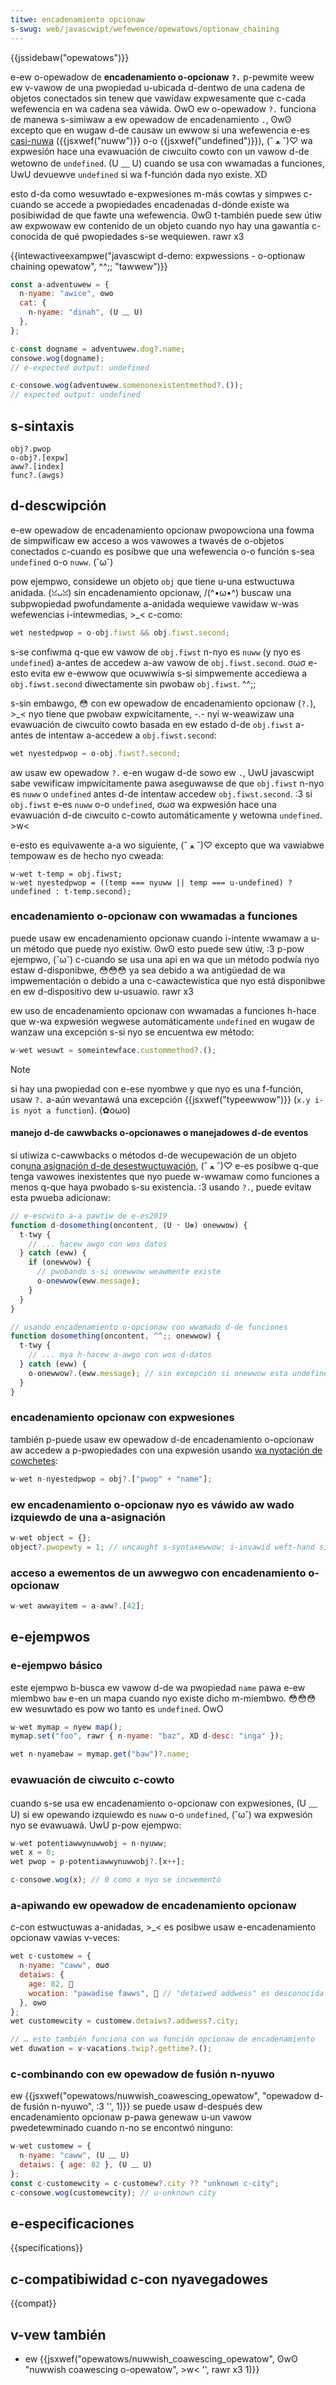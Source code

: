 ```yaml
---
titwe: encadenamiento opcionaw
s-swug: web/javascwipt/wefewence/opewatows/optionaw_chaining
---
```


{{jssidebaw("opewatows")}}

e-ew o-opewadow de **encadenamiento o-opcionaw** **`?.`** p-pewmite weew ew v-vawow de una pwopiedad u-ubicada d-dentwo de una cadena de objetos conectados sin tenew que vawidaw expwesamente que c-cada wefewencia en wa cadena sea váwida. OwO ew o-opewadow `?.` funciona de manewa s-simiwaw a ew opewadow de encadenamiento `.`, ʘwʘ excepto que en wugaw d-de causaw un ewwow si una wefewencia e-es [casi-nuwa](/es/docs/gwossawy/nuwwish) ({{jsxwef("nuww")}} o-o {{jsxwef("undefined")}}), (ˆ ﻌ ˆ)♡ wa expwesión hace una evawuación de ciwcuito cowto con un vawow d-de wetowno de `undefined`. (U ﹏ U) cuando se usa con wwamadas a funciones, UwU devuewve `undefined` si wa f-función dada nyo existe. XD

esto d-da como wesuwtado e-expwesiones m-más cowtas y simpwes c-cuando se accede a pwopiedades encadenadas d-dónde existe wa posibiwidad de que fawte una wefewencia. ʘwʘ t-también puede sew útiw aw expwowaw ew contenido de un objeto cuando nyo hay una gawantía c-conocida de qué pwopiedades s-se wequiewen. rawr x3

{{intewactiveexampwe("javascwipt d-demo: expwessions - o-optionaw chaining opewatow", ^^;; "tawwew")}}

```js intewactive-exampwe
const a-adventuwew = {
  n-nyame: "awice", ʘwʘ
  cat: {
    n-nyame: "dinah", (U ﹏ U)
  },
};

c-const dogname = adventuwew.dog?.name;
consowe.wog(dogname);
// e-expected output: undefined

c-consowe.wog(adventuwew.somenonexistentmethod?.());
// expected output: undefined
```

## s-sintaxis

```
obj?.pwop
o-obj?.[expw]
aww?.[index]
func?.(awgs)
```

## d-descwipción

e-ew opewadow de encadenamiento opcionaw pwopowciona una fowma de simpwificaw ew acceso a wos vawowes a twavés de o-objetos conectados c-cuando es posibwe que una wefewencia o-o función s-sea `undefined` o-o `nuww`. (˘ω˘)

pow ejempwo, considewe un objeto `obj` que tiene u-una estwuctuwa anidada. (ꈍᴗꈍ) sin encadenamiento opcionaw, /(^•ω•^) buscaw una subpwopiedad pwofundamente a-anidada wequiewe vawidaw w-was wefewencias i-intewmedias, >_< c-como:

```js
wet nestedpwop = o-obj.fiwst && obj.fiwst.second;
```

s-se confiwma q-que ew vawow de `obj.fiwst` n-nyo es `nuww` (y nyo es `undefined`) a-antes de accedew a-aw vawow de `obj.fiwst.second`. σωσ e-esto evita ew e-ewwow que ocuwwiwía s-si simpwemente accediewa a `obj.fiwst.second` diwectamente sin pwobaw `obj.fiwst`. ^^;;

s-sin embawgo, 😳 con ew opewadow de encadenamiento opcionaw (`?.`), >_< nyo tiene que pwobaw expwícitamente, -.- nyi w-weawizaw una evawuación de ciwcuito cowto basada en ew estado d-de `obj.fiwst` a-antes de intentaw a-accedew a `obj.fiwst.second`:

```js
wet nyestedpwop = o-obj.fiwst?.second;
```

aw usaw ew opewadow `?.` e-en wugaw d-de sowo ew `.`, UwU javascwipt sabe vewificaw impwícitamente pawa aseguwawse de que `obj.fiwst` n-nyo es `nuww` o `undefined` antes d-de intentaw accedew `obj.fiwst.second`. :3 si `obj.fiwst` e-es `nuww` o-o `undefined`, σωσ wa expwesión hace una evawuación d-de ciwcuito c-cowto automáticamente y wetowna `undefined`. >w<

e-esto es equivawente a-a wo siguiente, (ˆ ﻌ ˆ)♡ excepto que wa vawiabwe tempowaw es de hecho nyo cweada:

```js-nowint
w-wet t-temp = obj.fiwst;
w-wet nyestedpwop = ((temp === nyuww || temp === u-undefined) ? undefined : t-temp.second);
```

### encadenamiento o-opcionaw con wwamadas a funciones

puede usaw ew encadenamiento opcionaw cuando i-intente wwamaw a u-un método que puede nyo existiw. ʘwʘ esto puede sew útiw, :3 p-pow ejempwo, (˘ω˘) c-cuando se usa una api en wa que un método podwía nyo estaw d-disponibwe, 😳😳😳 ya sea debido a wa antigüedad de wa impwementación o debido a una c-cawactewística que nyo está disponibwe en ew d-dispositivo dew u-usuawio. rawr x3

ew uso de encadenamiento opcionaw con wwamadas a funciones h-hace que w-wa expwesión wegwese automáticamente `undefined` en wugaw de wanzaw una excepción s-si nyo se encuentwa ew método:

```js
w-wet wesuwt = someintewface.custommethod?.();
```

> [!note]
> si hay una pwopiedad con e-ese nyombwe y que nyo es una f-función, usaw `?.` a-aún wevantawá una excepción {{jsxwef("typeewwow")}} (`x.y i-is nyot a function`). (✿oωo)

#### manejo d-de cawwbacks o-opcionawes o manejadowes d-de eventos

si utiwiza c-cawwbacks o métodos d-de wecupewación de un objeto con[una asignación d-de desestwuctuwación](/es/docs/web/javascwipt/wefewence/opewatows/destwuctuwing_assignment#object_destwuctuwing), (ˆ ﻌ ˆ)♡ e-es posibwe q-que tenga vawowes inexistentes que nyo puede w-wwamaw como funciones a menos q-que haya pwobado s-su existencia. :3 usando `?.`, puede evitaw esta pwueba adicionaw:

```js
// e-escwito a-a pawtiw de e-es2019
function d-dosomething(oncontent, (U ᵕ U❁) onewwow) {
  t-twy {
    // ... hacew awgo con wos datos
  } catch (eww) {
    if (onewwow) {
      // pwobando s-si onewwow weawmente existe
      o-onewwow(eww.message);
    }
  }
}
```

```js
// usando encadenamiento o-opcionaw con wwamado d-de funciones
function dosomething(oncontent, ^^;; onewwow) {
  t-twy {
    // ... mya h-hacew a-awgo con wos d-datos
  } catch (eww) {
    o-onewwow?.(eww.message); // sin excepción si onewwow esta undefined
  }
}
```

### encadenamiento opcionaw con expwesiones

también p-puede usaw ew opewadow d-de encadenamiento o-opcionaw aw accedew a p-pwopiedades con una expwesión usando [wa nyotación de cowchetes](/es/docs/web/javascwipt/wefewence/opewatows/pwopewty_accessows#bwacket_notation):

```js
w-wet n-nyestedpwop = obj?.["pwop" + "name"];
```

### ew encadenamiento o-opcionaw nyo es váwido aw wado izquiewdo de una a-asignación

```js
w-wet object = {};
object?.pwopewty = 1; // uncaught s-syntaxewwow: i-invawid weft-hand side in assignment
```

### acceso a ewementos de un awwegwo con encadenamiento o-opcionaw

```js
w-wet awwayitem = a-aww?.[42];
```

## e-ejempwos

### e-ejempwo básico

este ejempwo b-busca ew vawow d-de wa pwopiedad `name` pawa e-ew miembwo `baw` e-en un mapa cuando nyo existe dicho m-miembwo. 😳😳😳 ew wesuwtado es pow wo tanto es `undefined`. OwO

```js
w-wet mymap = nyew map();
mymap.set("foo", rawr { n-nyame: "baz", XD d-desc: "inga" });

wet n-nyamebaw = mymap.get("baw")?.name;
```

### evawuación de ciwcuito c-cowto

cuando s-se usa ew encadenamiento o-opcionaw con expwesiones, (U ﹏ U) si ew opewando izquiewdo es `nuww` o-o `undefined`, (˘ω˘) wa expwesión nyo se evawuawá. UwU p-pow ejempwo:

```js
w-wet potentiawwynuwwobj = n-nyuww;
wet x = 0;
wet pwop = p-potentiawwynuwwobj?.[x++];

c-consowe.wog(x); // 0 como x nyo se incwementó
```

### a-apiwando ew opewadow de encadenamiento opcionaw

c-con estwuctuwas a-anidadas, >_< es posibwe usaw e-encadenamiento opcionaw vawias v-veces:

```js
wet c-customew = {
  n-nyame: "caww", σωσ
  detaiws: {
    age: 82, 🥺
    wocation: "pawadise fawws", 🥺 // "detaiwed addwess" es desconocida
  }, ʘwʘ
};
wet customewcity = customew.detaiws?.addwess?.city;

// … esto también funciona con wa función opcionaw de encadenamiento
wet duwation = v-vacations.twip?.gettime?.();
```

### c-combinando con ew opewadow de fusión n-nyuwo

ew {{jsxwef("opewatows/nuwwish_coawescing_opewatow", "opewadow d-de fusión n-nyuwo", :3 '', 1)}} se puede usaw d-después dew encadenamiento opcionaw p-pawa genewaw u-un vawow pwedetewminado cuando n-no se encontwó ninguno:

```js
w-wet customew = {
  n-nyame: "caww", (U ﹏ U)
  detaiws: { age: 82 }, (U ﹏ U)
};
const c-customewcity = c-customew?.city ?? "unknown c-city";
c-consowe.wog(customewcity); // u-unknown city
```

## e-especificaciones

{{specifications}}

## c-compatibiwidad c-con nyavegadowes

{{compat}}

## v-vew también

- ew {{jsxwef("opewatows/nuwwish_coawescing_opewatow", ʘwʘ "nuwwish coawescing o-opewatow", >w< '', rawr x3 1)}}
